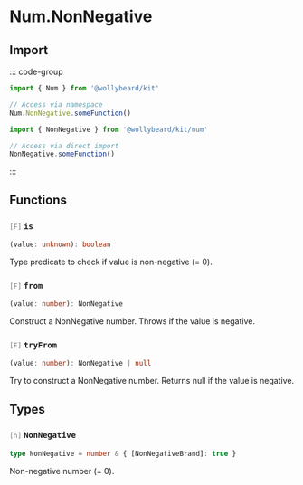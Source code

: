 # Num.NonNegative

## Import

::: code-group

```typescript [Namespace]
import { Num } from '@wollybeard/kit'

// Access via namespace
Num.NonNegative.someFunction()
```

```typescript [Barrel]
import { NonNegative } from '@wollybeard/kit/num'

// Access via direct import
NonNegative.someFunction()
```

:::

## Functions

### <span style="opacity: 0.6; font-weight: normal; font-size: 0.85em;">`[F]`</span> `is`

```typescript
(value: unknown): boolean
```

<SourceLink href="https://github.com/jasonkuhrt/kit/blob/main/./src/domains/num/non-negative/non-negative.ts#L16" />

Type predicate to check if value is non-negative (= 0).

### <span style="opacity: 0.6; font-weight: normal; font-size: 0.85em;">`[F]`</span> `from`

```typescript
(value: number): NonNegative
```

<SourceLink href="https://github.com/jasonkuhrt/kit/blob/main/./src/domains/num/non-negative/non-negative.ts#L24" />

Construct a NonNegative number. Throws if the value is negative.

### <span style="opacity: 0.6; font-weight: normal; font-size: 0.85em;">`[F]`</span> `tryFrom`

```typescript
(value: number): NonNegative | null
```

<SourceLink href="https://github.com/jasonkuhrt/kit/blob/main/./src/domains/num/non-negative/non-negative.ts#L35" />

Try to construct a NonNegative number. Returns null if the value is negative.

## Types

### <span style="opacity: 0.6; font-weight: normal; font-size: 0.85em;">`[∩]`</span> `NonNegative`

```typescript
type NonNegative = number & { [NonNegativeBrand]: true }
```

<SourceLink href="https://github.com/jasonkuhrt/kit/blob/main/./src/domains/num/non-negative/non-negative.ts#L11" />

Non-negative number (= 0).
